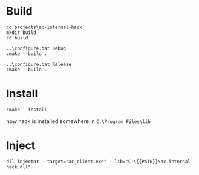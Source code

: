 # Build

```
cd projects\ac-internal-hack
mkdir build
cd build

..\configure.bat Debug
cmake --build .

..\configure.bat Release
cmake --build .
```

# Install
```
cmake --install
```

now hack is installed somewhere in `C:\Program Files\lib`

# Inject
```
dll-injector --target="ac_client.exe" --lib="C:\{{PATH}}\ac-internal-hack.dll"
```
